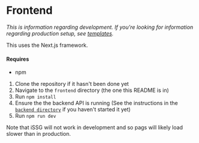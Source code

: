 # Frontend

*This is information regarding development. If you're looking for information regarding production setup, see [templates](/templates).*

This uses the Next.js framework.

#### Requires
* npm

1. Clone the repository if it hasn't been done yet
2. Navigate to the `frontend` directory (the one this README is in)
3. Run `npm install`
4. Ensure the the backend API is running (See the instructions in the [`backend directory`](/backend) if you haven't started it yet)
5. Run `npm run dev`

Note that iSSG will not work in development and so pags will likely load slower than in production.
